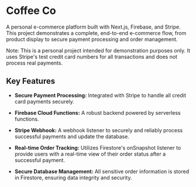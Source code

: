 # Coffee Co

A personal e-commerce platform built with Next.js, Firebase, and Stripe. This project demonstrates a complete, end-to-end e-commerce flow, from product display to secure payment processing and order management.

Note: This is a personal project intended for demonstration purposes only. It uses Stripe's test credit card numbers for all transactions and does not process real payments.

## Key Features

- **Secure Payment Processing:** Integrated with Stripe to handle all credit card payments securely.

- **Firebase Cloud Functions:** A robust backend powered by serverless functions.

- **Stripe Webhook:** A webhook listener to securely and reliably process successful payments and update the database.

- **Real-time Order Tracking:** Utilizes Firestore's onSnapshot listener to provide users with a real-time view of their order status after a successful payment.

- **Secure Database Management:** All sensitive order information is stored in Firestore, ensuring data integrity and security.
